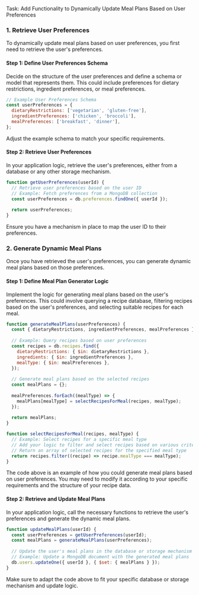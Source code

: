 

Task: Add Functionality to Dynamically Update Meal Plans Based on User Preferences

### 1. Retrieve User Preferences
To dynamically update meal plans based on user preferences, you first need to retrieve the user's preferences.

#### Step 1: Define User Preferences Schema
Decide on the structure of the user preferences and define a schema or model that represents them. This could include preferences for dietary restrictions, ingredient preferences, or meal preferences.

```javascript
// Example User Preferences Schema
const userPreferences = {
  dietaryRestrictions: ['vegetarian', 'gluten-free'],
  ingredientPreferences: ['chicken', 'broccoli'],
  mealPreferences: ['breakfast', 'dinner'],
};
```

Adjust the example schema to match your specific requirements.

#### Step 2: Retrieve User Preferences
In your application logic, retrieve the user's preferences, either from a database or any other storage mechanism.

```javascript
function getUserPreferences(userId) {
  // Retrieve user preferences based on the user ID
  // Example: Fetch preferences from a MongoDB collection
  const userPreferences = db.preferences.findOne({ userId });
  
  return userPreferences;
}
```

Ensure you have a mechanism in place to map the user ID to their preferences.

### 2. Generate Dynamic Meal Plans
Once you have retrieved the user's preferences, you can generate dynamic meal plans based on those preferences.

#### Step 1: Define Meal Plan Generator Logic
Implement the logic for generating meal plans based on the user's preferences. This could involve querying a recipe database, filtering recipes based on the user's preferences, and selecting suitable recipes for each meal.

```javascript
function generateMealPlans(userPreferences) {
  const { dietaryRestrictions, ingredientPreferences, mealPreferences } = userPreferences;
  
  // Example: Query recipes based on user preferences
  const recipes = db.recipes.find({
    dietaryRestrictions: { $in: dietaryRestrictions },
    ingredients: { $in: ingredientPreferences },
    mealType: { $in: mealPreferences },
  });
  
  // Generate meal plans based on the selected recipes
  const mealPlans = {};
  
  mealPreferences.forEach((mealType) => {
    mealPlans[mealType] = selectRecipesForMeal(recipes, mealType);
  });
  
  return mealPlans;
}

function selectRecipesForMeal(recipes, mealType) {
  // Example: Select recipes for a specific meal type
  // Add your logic to filter and select recipes based on various criteria
  // Return an array of selected recipes for the specified meal type
  return recipes.filter((recipe) => recipe.mealType === mealType);
}
```

The code above is an example of how you could generate meal plans based on user preferences. You may need to modify it according to your specific requirements and the structure of your recipe data.

#### Step 2: Retrieve and Update Meal Plans
In your application logic, call the necessary functions to retrieve the user's preferences and generate the dynamic meal plans.

```javascript
function updateMealPlans(userId) {
  const userPreferences = getUserPreferences(userId);
  const mealPlans = generateMealPlans(userPreferences);
  
  // Update the user's meal plans in the database or storage mechanism
  // Example: Update a MongoDB document with the generated meal plans
  db.users.updateOne({ userId }, { $set: { mealPlans } });
}
```

Make sure to adapt the code above to fit your specific database or storage mechanism and update logic.
